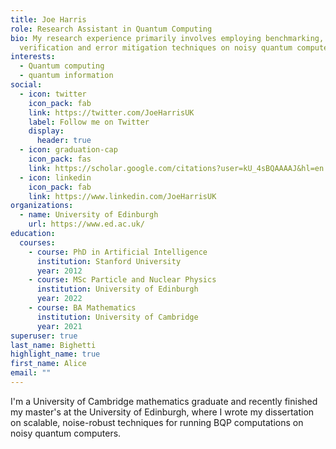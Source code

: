 ```yaml
---
title: Joe Harris
role: Research Assistant in Quantum Computing
bio: My research experience primarily involves employing benchmarking,
  verification and error mitigation techniques on noisy quantum computers.
interests:
  - Quantum computing
  - quantum information
social:
  - icon: twitter
    icon_pack: fab
    link: https://twitter.com/JoeHarrisUK
    label: Follow me on Twitter
    display:
      header: true
  - icon: graduation-cap
    icon_pack: fas
    link: https://scholar.google.com/citations?user=kU_4sBQAAAAJ&hl=en
  - icon: linkedin
    icon_pack: fab
    link: https://www.linkedin.com/JoeHarrisUK
organizations:
  - name: University of Edinburgh
    url: https://www.ed.ac.uk/
education:
  courses:
    - course: PhD in Artificial Intelligence
      institution: Stanford University
      year: 2012
    - course: MSc Particle and Nuclear Physics
      institution: University of Edinburgh
      year: 2022
    - course: BA Mathematics
      institution: University of Cambridge
      year: 2021
superuser: true
last_name: Bighetti
highlight_name: true
first_name: Alice
email: ""
---
```

I'﻿m a University of Cambridge mathematics graduate and recently finished my master's at the University of Edinburgh,  where I wrote my dissertation on scalable, noise-robust techniques for running BQP computations on noisy quantum computers.